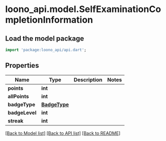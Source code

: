 # loono_api.model.SelfExaminationCompletionInformation

## Load the model package
```dart
import 'package:loono_api/api.dart';
```

## Properties
Name | Type | Description | Notes
------------ | ------------- | ------------- | -------------
**points** | **int** |  | 
**allPoints** | **int** |  | 
**badgeType** | [**BadgeType**](BadgeType.md) |  | 
**badgeLevel** | **int** |  | 
**streak** | **int** |  | 

[[Back to Model list]](../README.md#documentation-for-models) [[Back to API list]](../README.md#documentation-for-api-endpoints) [[Back to README]](../README.md)


